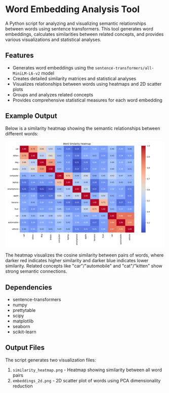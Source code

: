 # Word Embedding Analysis Tool

A Python script for analyzing and visualizing semantic relationships between words using sentence transformers. This tool generates word embeddings, calculates similarities between related concepts, and provides various visualizations and statistical analyses.

## Features

- Generates word embeddings using the `sentence-transformers/all-MiniLM-L6-v2` model
- Creates detailed similarity matrices and statistical analyses
- Visualizes relationships between words using heatmaps and 2D scatter plots
- Groups and analyzes related concepts
- Provides comprehensive statistical measures for each word embedding

## Example Output

Below is a similarity heatmap showing the semantic relationships between different words:

![Word Similarity Heatmap](embeddings/similarity_heatmap.png)

The heatmap visualizes the cosine similarity between pairs of words, where darker red indicates higher similarity and darker blue indicates lower similarity. Related concepts like "car"/"automobile" and "cat"/"kitten" show strong semantic connections.

## Dependencies

- sentence-transformers
- numpy
- prettytable
- scipy
- matplotlib
- seaborn
- scikit-learn

## Output Files

The script generates two visualization files:
1. `similarity_heatmap.png` - Heatmap showing similarity between all word pairs
2. `embeddings_2d.png` - 2D scatter plot of words using PCA dimensionality reduction

